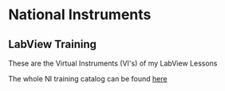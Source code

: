 # National Instruments
## LabView Training

These are the Virtual Instruments (VI's) of my LabView Lessons

The whole NI training catalog can be found [here](https://learn.ni.com/catalog)
